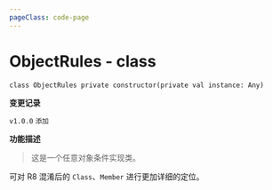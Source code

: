 ```yaml
---
pageClass: code-page
---
```


# ObjectRules <span class="symbol">- class</span>

```kotlin:no-line-numbers
class ObjectRules private constructor(private val instance: Any)
```

**变更记录**

`v1.0.0` `添加`

**功能描述**

> 这是一个任意对象条件实现类。

可对 R8 混淆后的 `Class`、`Member` 进行更加详细的定位。